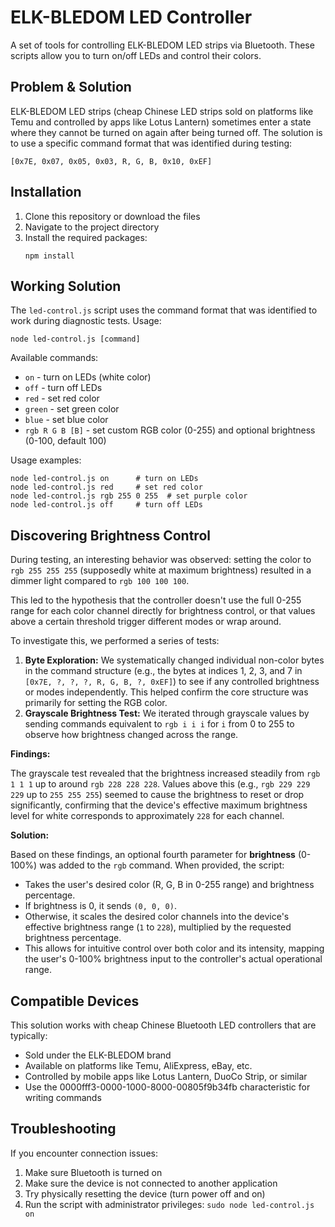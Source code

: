 # ELK-BLEDOM LED Controller

A set of tools for controlling ELK-BLEDOM LED strips via Bluetooth. These scripts allow you to turn on/off LEDs and control their colors.

## Problem & Solution

ELK-BLEDOM LED strips (cheap Chinese LED strips sold on platforms like Temu and controlled by apps like Lotus Lantern) sometimes enter a state where they cannot be turned on again after being turned off. The solution is to use a specific command format that was identified during testing:

```
[0x7E, 0x07, 0x05, 0x03, R, G, B, 0x10, 0xEF]
```

## Installation

1. Clone this repository or download the files
2. Navigate to the project directory
3. Install the required packages:
   ```
   npm install
   ```

## Working Solution

The `led-control.js` script uses the command format that was identified to work during diagnostic tests. Usage:

```
node led-control.js [command]
```

Available commands:
- `on` - turn on LEDs (white color)
- `off` - turn off LEDs
- `red` - set red color
- `green` - set green color
- `blue` - set blue color
- `rgb R G B [B]` - set custom RGB color (0-255) and optional brightness (0-100, default 100)

Usage examples:
```
node led-control.js on      # turn on LEDs
node led-control.js red     # set red color
node led-control.js rgb 255 0 255  # set purple color
node led-control.js off     # turn off LEDs
```

## Discovering Brightness Control

During testing, an interesting behavior was observed: setting the color to `rgb 255 255 255` (supposedly white at maximum brightness) resulted in a dimmer light compared to `rgb 100 100 100`.

This led to the hypothesis that the controller doesn't use the full 0-255 range for each color channel directly for brightness control, or that values above a certain threshold trigger different modes or wrap around.

To investigate this, we performed a series of tests:

1.  **Byte Exploration:** We systematically changed individual non-color bytes in the command structure (e.g., the bytes at indices 1, 2, 3, and 7 in `[0x7E, ?, ?, ?, R, G, B, ?, 0xEF]`) to see if any controlled brightness or modes independently. This helped confirm the core structure was primarily for setting the RGB color.
2.  **Grayscale Brightness Test:** We iterated through grayscale values by sending commands equivalent to `rgb i i i` for `i` from 0 to 255 to observe how brightness changed across the range.

**Findings:**

The grayscale test revealed that the brightness increased steadily from `rgb 1 1 1` up to around `rgb 228 228 228`. Values above this (e.g., `rgb 229 229 229` up to `255 255 255`) seemed to cause the brightness to reset or drop significantly, confirming that the device's effective maximum brightness level for white corresponds to approximately `228` for each channel.

**Solution:**

Based on these findings, an optional fourth parameter for **brightness** (0-100%) was added to the `rgb` command. When provided, the script:
- Takes the user's desired color (R, G, B in 0-255 range) and brightness percentage.
- If brightness is 0, it sends `(0, 0, 0)`.
- Otherwise, it scales the desired color channels into the device's effective brightness range (`1` to `228`), multiplied by the requested brightness percentage.
- This allows for intuitive control over both color and its intensity, mapping the user's 0-100% brightness input to the controller's actual operational range.

## Compatible Devices

This solution works with cheap Chinese Bluetooth LED controllers that are typically:
- Sold under the ELK-BLEDOM brand
- Available on platforms like Temu, AliExpress, eBay, etc.
- Controlled by mobile apps like Lotus Lantern, DuoCo Strip, or similar
- Use the 0000fff3-0000-1000-8000-00805f9b34fb characteristic for writing commands

## Troubleshooting

If you encounter connection issues:
1. Make sure Bluetooth is turned on
2. Make sure the device is not connected to another application
3. Try physically resetting the device (turn power off and on)
4. Run the script with administrator privileges: `sudo node led-control.js on` 